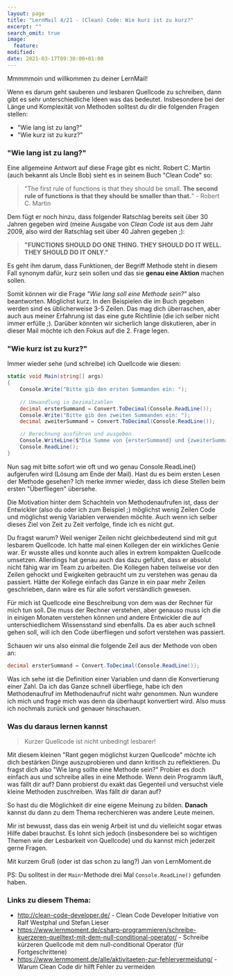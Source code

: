 ```yaml
---
layout: page
title: "LernMail 4/21 - (Clean) Code: Wie kurz ist zu kurz?"
excerpt: ""
search_omit: true
image:
  feature: 
modified:
date: 2021-03-17T09:30:00+01:00
---
```


Mmmmmoin und willkommen zu deiner LernMail!

Wenn es darum geht sauberen und lesbaren Quellcode zu schreiben, dann gibt es sehr unterschiedliche Ideen was das bedeutet. Insbesondere bei der Länge und Komplexität von Methoden solltest du dir die folgenden Fragen stellen:
 - "Wie lang ist zu lang?"
 - "Wie kurz ist zu kurz?" 

### "Wie lang ist zu lang?"
Eine allgemeine Antwort auf diese Frage gibt es nicht. Robert C. Martin (auch bekannt als Uncle Bob) sieht es in seinem Buch "Clean Code" so:

> "The first rule of functions is that they should be small. **The second rule of functions is that they should be smaller than that.**" - Robert C. Martin

Dem fügt er noch hinzu, dass folgender Ratschlag bereits seit über 30 Jahren gegeben wird (meine Ausgabe von *Clean Code* ist aus dem Jahr 2009, also wird der Ratschlag seit über 40 Jahren gegeben ;):

> **"FUNCTIONS SHOULD DO ONE THING. THEY SHOULD DO IT WELL. THEY SHOULD DO IT ONLY."**

Es geht ihm darum, dass Funktionen, der Begriff Methode steht in diesem Fall synonym dafür, kurz sein sollen und das sie **genau eine Aktion** machen sollen.

Somit können wir die Frage *"Wie lang soll eine Methode sein?"* also beantworten. Möglichst kurz. In den Beispielen die im Buch gegeben werden sind es üblicherweise 3-5 Zeilen. Das mag dich überraschen, aber auch aus meiner Erfahrung ist das eine gute Richtlinie (die ich selber nicht immer erfülle ;). Darüber könnten wir sicherlich lange diskutieren, aber in dieser Mail möchte ich den Fokus auf die 2. Frage legen.

### "Wie kurz ist zu kurz?"
Immer wieder sehe (und schreibe) ich Quellcode wie diesen:

```csharp
static void Main(string[] args)
{
    Console.Write("Bitte gib den ersten Summanden ein: ");
    
    // Umwandlung in Dezimalzahlen
    decimal ersterSummand = Convert.ToDecimal(Console.ReadLine());
    Console.Write("Bitte gib den zweiten Summanden ein: ");
    decimal zweiterSummand = Convert.ToDecimal(Console.ReadLine());

    // Berechnung ausführen und ausgeben
    Console.WriteLine($"Die Summe von {ersterSummand} und {zweiterSummand} ist {ersterSummand + zweiterSummand}");
    Console.ReadLine();
}
```

Nun sag mit bitte sofort wie oft und wo genau Console.ReadLine() aufgerufen wird (Lösung am Ende der Mail). Hast du es beim ersten Lesen der Methode gesehen? Ich merke immer wieder, dass ich diese Stellen beim ersten "Überfliegen" übersehe. 

Die Motivation hinter dem Schachteln von Methodenaufrufen ist, dass der Entwickler (also du oder ich zum Beispiel ;) möglichst wenig Zeilen Code und möglichst wenig Variablen verwenden möchte. Auch wenn ich selber dieses Ziel von Zeit zu Zeit verfolge, finde ich es nicht gut.

Du fragst warum? Weil weniger Zeilen nicht gleichbedeutend sind mit gut lesbarem Quellcode. Ich hatte mal einen Kollegen der ein wirkliches Genie war. Er wusste alles und konnte auch alles in extrem kompakten Quellcode umsetzen. Allerdings hat genau auch das dazu geführt, dass er absolut nicht fähig war im Team zu arbeiten. Die Kollegen haben teilweise vor den Zeilen gehockt und Ewigkeiten gebraucht um zu verstehen was genau da passiert. Hätte der Kollege einfach das Ganze in ein paar mehr Zeilen geschrieben, dann wäre es für alle sofort verständlich gewesen.

Für mich ist Quellcode eine Beschreibung von dem was der Rechner für mich tun soll. Die muss der Rechner verstehen, aber genauso muss ich die in einigen Monaten verstehen können und andere Entwickler die auf unterschiedlichem Wissensstand sind ebenfalls. Da es aber auch schnell gehen soll, will ich den Code überfliegen und sofort verstehen was passiert.

Schauen wir uns also einmal die folgende Zeil aus der Methode von oben an:

```csharp
decimal ersterSummand = Convert.ToDecimal(Console.ReadLine());
```

Was ich sehe ist die Definition einer Variablen und dann die Konvertierung einer Zahl. Da ich das Ganze schnell überfliege, habe ich den Methodenaufruf im Methodenaufruf nicht wahr genommen. Nun wundere ich mich und frage mich was denn da überhaupt konvertiert wird. Also muss ich nochmals zurück und genauer hinschauen.

### Was du daraus lernen kannst

> Kurzer Quellcode ist nicht unbedingt lesbarer!

Mit diesem kleinen "Rant gegen möglichst kurzen Quellcode" möchte ich dich bestärken Dinge auszuprobieren und dann kritisch zu reflektieren. Du fragst dich also "Wie lang sollte eine Methode sein?" Probier es doch einfach aus und schreibe alles in eine Methode. Wenn dein Programm läuft, was fällt dir auf? Dann probierst du exakt das Gegenteil und versuchst viele kleine Methoden zuschreiben. Was fällt dir daran auf?

So hast du die Möglichkeit dir eine eigene Meinung zu bilden. **Danach** kannst du dann zu dem Thema recherchieren was andere Leute meinen.

Mir ist bewusst, dass das ein wenig Arbeit ist und du vielleicht sogar etwas Hilfe dabei brauchst. Es lohnt sich jedoch (insbesondere bei so wichtigen Themen wie der Lesbarkeit von Quellcode) und du kannst mich jederzeit gerne Fragen.

Mit kurzem Gruß (oder ist das schon zu lang?)
Jan von LernMoment.de

PS: Du solltest in der `Main`-Methode drei Mal `Console.ReadLine()` gefunden haben.

### Links zu diesem Thema:
- http://clean-code-developer.de/ - Clean Code Developer Initiative von Ralf Westphal und Stefan Lieser
- https://www.lernmoment.de/csharp-programmieren/schreibe-kuerzeren-quelltext-mit-dem-null-conditional-operator/ - Schreibe kürzeren Quellcode mit dem null-conditional Operator (für Fortgeschrittene)
- https://www.lernmoment.de/alle/aktivitaeten-zur-fehlervermeidung/ - Warum Clean Code dir hilft Fehler zu vermeiden
